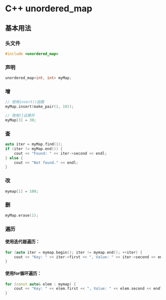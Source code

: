 # C++ unordered_map

## 基本用法

### 头文件

```c++
#include <unordered_map>
```

### 声明

```c++
unordered_map<int, int> myMap;
```

### 增

```c++
// 使用insert()函数
myMap.insert(make_pair(1, 10));

// 使用[]运算符
myMap[3] = 30;
```

### 查

```c++
auto iter = myMap.find(1);
if (iter != myMap.end()) {
    cout << "Found: " << iter->second << endl;
} else {
    cout << "Not found." << endl;
}
```

### 改

```c++
mymap[1] = 100;
```



### 删

```c++
myMap.erase(1);
```

### 遍历

#### 使用迭代器遍历：

```c++
for (auto iter = mymap.begin(); iter != mymap.end(); ++iter) {
    cout << "Key: " << iter->first << ", Value: " << iter->second << endl;
}
```

#### 使用for循环遍历：

```c++
for (const auto& elem : mymap) {
    cout << "Key: " << elem.first << ", Value: " << elem.second << endl;
}
```





